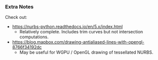 
### Extra Notes

Check out:
  - https://nurbs-python.readthedocs.io/en/5.x/index.html
    - Relatively complete. Includes trim curves but not intersection
      computations.
  - https://blog.mapbox.com/drawing-antialiased-lines-with-opengl-8766f34192dc
    - May be useful for WGPU / OpenGL drawing of tessellated NURBS.
